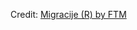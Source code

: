 <div id="observablehq-3953e99a"></div>
<p>Credit: <a href="https://observablehq.com/d/406804dcf91a0e67">Migracije (R) by FTM</a></p>

<link rel="stylesheet" href="https://cdn.jsdelivr.net/npm/@observablehq/inspector@5/dist/inspector.css">
<script type="module">
import {Runtime, Inspector} from "https://cdn.jsdelivr.net/npm/@observablehq/runtime@5/dist/runtime.js";
import define from "https://api.observablehq.com/d/406804dcf91a0e67.js?v=4";
new Runtime().module(define, Inspector.into("#observablehq-3953e99a"));
</script>
